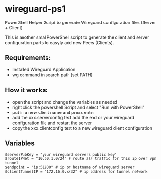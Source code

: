 # wireguard-ps1
PowerShell Helper Script to generate Wireguard configuration files (Server + Client)

This is another smal PowerShell script to generate the client and server configuration parts to easyly add new Peers (Clients).

## Requirements:
- Installed Wireguard Application
- wg command in search path (set PATH)

## How it works:
* open the script and change the variables as needed
* right click the powershell Script and select "Run with PowerShell"
* put in a new client name and press enter
* add the xxx.serverconfig text add the end or your wireguard configuration file and restart the server
* copy the xxx.clientconfig text to a new wireguard client configuration

## Variables


```
$serverPubKey = "your wireguard servers public key"
$routeIPNet = "10.10.1.0/24" # route all traffic for this ip over vpn tunnel
$endpoint = "ip:51900" # ip or hostname of wireguard server
$clientTunnelIP = "172.16.0.x/32" # ip address for tunnel network
```